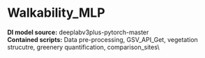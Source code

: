 # Walkability_MLP #
**Dl model source:** deeplabv3plus-pytorch-master\
**Contained scripts:** Data pre-processing, GSV_API_Get, vegetation strucutre, greenery quantification, comparison_sites\
